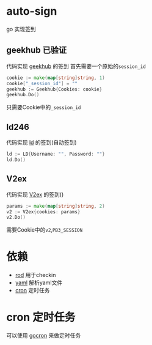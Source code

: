 # auto-sign
go 实现签到

## geekhub 已验证
代码实现 [geekhub](https://geekhub.com) 的签到
首先需要一个原始的`session_id`
```go
cookie := make(map[string]string, 1)
cookie["_session_id"] = ""
geekhub := Geekhub{Cookies: cookie}
geekhub.Do()
```

只需要Cookie中的`_session_id`

## ld246
代码实现 [ld](https://ld246.com) 的签到(自动签到)
```go
ld := LD{Username: "", Password: ""}
ld.Do()
```
## V2ex
代码实现 [V2ex](https://V2ex.com) 的签到()
```go
params := make(map[string]string, 2)
v2 := V2ex{cookies: params}
v2.Do()
```

需要Cookie中的`v2`,`PB3_SESSION`

# 依赖
* [rod](https://github.com/go-rod/rod) 用于checkin
* [yaml](https://github.com/go-yaml/yaml) 解析yaml文件
* [cron](https://github.com/robfig/cron) 定时任务

# cron 定时任务
可以使用 [gocron](https://github.com/go-co-op/gocron) 来做定时任务